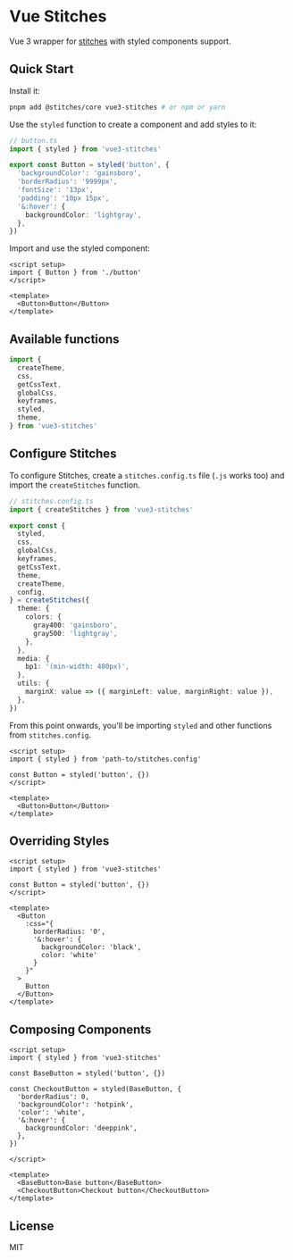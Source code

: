 # Vue Stitches

Vue 3 wrapper for [stitches](https://github.com/modulz/stitches) with styled components support.

## Quick Start

Install it:

```bash
pnpm add @stitches/core vue3-stitches # or npm or yarn
```

Use the `styled` function to create a component and add styles to it:

```ts
// button.ts
import { styled } from 'vue3-stitches'

export const Button = styled('button', {
  'backgroundColor': 'gainsboro',
  'borderRadius': '9999px',
  'fontSize': '13px',
  'padding': '10px 15px',
  '&:hover': {
    backgroundColor: 'lightgray',
  },
})
```

Import and use the styled component:

```vue
<script setup>
import { Button } from './button'
</script>

<template>
  <Button>Button</Button>
</template>
```

## Available functions

```ts
import {
  createTheme,
  css,
  getCssText,
  globalCss,
  keyframes,
  styled,
  theme,
} from 'vue3-stitches'
```

## Configure Stitches

To configure Stitches, create a `stitches.config.ts` file (`.js` works too) and import the `createStitches` function.

```ts
// stitches.config.ts
import { createStitches } from 'vue3-stitches'

export const {
  styled,
  css,
  globalCss,
  keyframes,
  getCssText,
  theme,
  createTheme,
  config,
} = createStitches({
  theme: {
    colors: {
      gray400: 'gainsboro',
      gray500: 'lightgray',
    },
  },
  media: {
    bp1: '(min-width: 480px)',
  },
  utils: {
    marginX: value => ({ marginLeft: value, marginRight: value }),
  },
})
```

From this point onwards, you'll be importing `styled` and other functions from `stitches.config`.

```vue
<script setup>
import { styled } from 'path-to/stitches.config'

const Button = styled('button', {})
</script>

<template>
  <Button>Button</Button>
</template>
```

## Overriding Styles

```vue
<script setup>
import { styled } from 'vue3-stitches'

const Button = styled('button', {})
</script>

<template>
  <Button
    :css="{
      borderRadius: '0',
      '&:hover': {
        backgroundColor: 'black',
        color: 'white'
      }
    }"
  >
    Button
  </Button>
</template>
```

## Composing Components

```vue
<script setup>
import { styled } from 'vue3-stitches'

const BaseButton = styled('button', {})

const CheckoutButton = styled(BaseButton, {
  'borderRadius': 0,
  'backgroundColor': 'hotpink',
  'color': 'white',
  '&:hover': {
    backgroundColor: 'deeppink',
  },
})

</script>

<template>
  <BaseButton>Base button</BaseButton>
  <CheckoutButton>Checkout button</CheckoutButton>
</template>
```

## License

MIT
